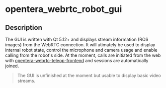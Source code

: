 # opentera_webrtc_robot_gui

## Description

The GUI is written with Qt 5.12+ and displays stream information (ROS images) from the WebRTC connection. It will utimately be used to display internal robot state, control the microphone and camera usage and enable calling from the robot's side. At the moment, calls are initiated from the web with [opentera-webrtc-teleop-frontend](https://github.com/introlab/opentera-webrtc-teleop-frontend) and sessions are automatically joined.

> The GUI is unfinished at the moment but usable to display basic video streams.
